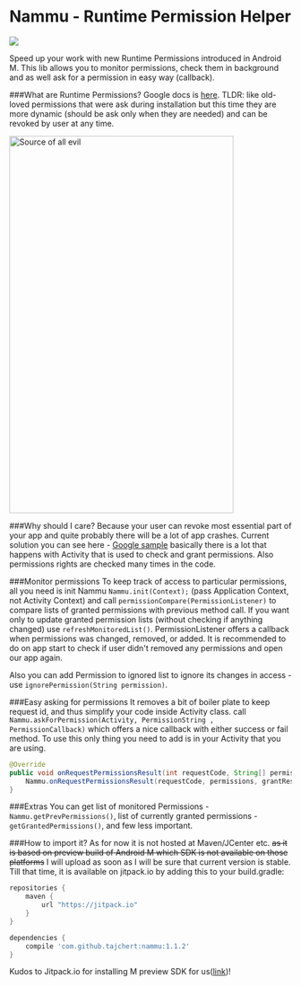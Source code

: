 Nammu - Runtime Permission Helper
=======
[![](https://jitpack.io/v/tajchert/Nammu.svg)](https://jitpack.io/#tajchert/Nammu)

Speed up your work with new Runtime Permissions introduced in Android M. This lib allows you to monitor permissions, check them in background and as well ask for a permission in easy way (callback).

###What are Runtime Permissions?
Google docs is [here](https://developer.android.com/preview/features/runtime-permissions.html).
TLDR: like old-loved permissions that were ask during installation but this time they are more dynamic (should be ask only when they are needed) and can be revoked by user at any time.

<img src="image/screenshot.png" width="400" height="672" alt="Source of all evil"/>

###Why should I care?
Because your user can revoke most essential part of your app and quite probably there will be a lot of app crashes.
Current solution you can see here - [Google sample](https://github.com/googlesamples/android-RuntimePermissions) basically there is a lot that happens with Activity that is used to check and grant permissions. Also permissions rights are checked many times in the code.

###Monitor permissions
To keep track of access to particular permissions, all you need is init Nammu `Nammu.init(Context);` (pass Application Context, not Activity Context) and call `permissionCompare(PermissionListener)` to compare lists of granted permissions with previous method call. If you want only to update granted permission lists (without checking if anything changed) use `refreshMonitoredList()`. PermissionListener offers a callback when permissions was changed, removed, or added. It is recommended to do on app start to check if user didn't removed any permissions and open our app again.

Also you can add Permission to ignored list to ignore its changes in access - use `ignorePermission(String permission)`.


###Easy asking for permissions
It removes a bit of boiler plate to keep request id, and thus simplify your code inside Activity class.
call `Nammu.askForPermission(Activity, PermissionString , PermissionCallback)` which offers a nice callback with either success or fail method. To use this only thing you need to add is in your Activity that you are using.

```java
@Override
public void onRequestPermissionsResult(int requestCode, String[] permissions, int[] grantResults) {
    Nammu.onRequestPermissionsResult(requestCode, permissions, grantResults);
}
```

###Extras
You can get list of monitored Permissions -`Nammu.getPrevPermissions()`, list of currently granted permissions - `getGrantedPermissions()`, and few less important.

###How to import it?
As for now it is not hosted at Maven/JCenter etc. ~~as it is based on preview build of Android M which SDK is not available on those platforms~~ I will upload as soon as I will be sure that current version is stable. Till that time, it is available on jitpack.io by adding this to your build.gradle:

```groovy
repositories {
    maven {
        url "https://jitpack.io"
    }
}

dependencies {
    compile 'com.github.tajchert:nammu:1.1.2'
}
```
Kudos to Jitpack.io for installing M preview SDK for us([link](https://github.com/tajchert/Nammu/pull/1))!
